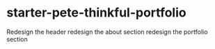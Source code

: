 # starter-pete-thinkful-portfolio
Redesign the header
redesign the about section
redesign the portfolio section